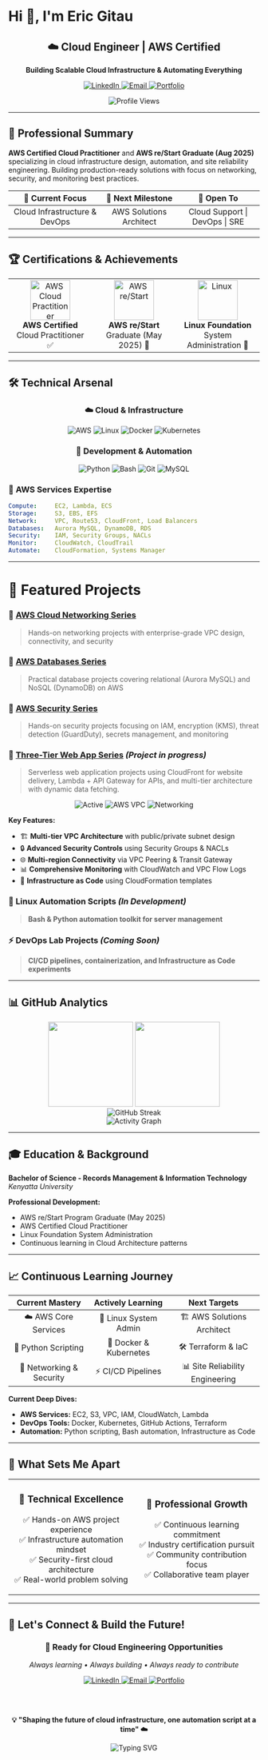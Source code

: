 # Hi 👋, I'm Eric Gitau

<div align="center">
  <h2>☁️ Cloud Engineer | AWS Certified </h2>
  <p><strong>Building Scalable Cloud Infrastructure & Automating Everything</strong></p>
  
  <p align="center">
    <a href="https://www.linkedin.com/in/eric-gitau-234706240" target="_blank">
      <img src="https://img.shields.io/badge/LinkedIn-0077B5?style=for-the-badge&logo=linkedin&logoColor=white" alt="LinkedIn"/>
    </a>
    <a href="mailto:gitaueric09@gmail.com">
      <img src="https://img.shields.io/badge/Email-D14836?style=for-the-badge&logo=gmail&logoColor=white" alt="Email"/>
    </a>
    <a href="https://learn.nextwork.org/inspired_purple_vibrant_plum/portfolio" target="_blank">
      <img src="https://img.shields.io/badge/Portfolio-FF6B6B?style=for-the-badge&logo=About.me&logoColor=white" alt="Portfolio"/>
    </a>
  </p>

  <img src="https://komarev.com/ghpvc/?username=eric-gitau01&color=blueviolet&style=for-the-badge" alt="Profile Views" />
</div>

---

## 🎯 Professional Summary

**AWS Certified Cloud Practitioner** and **AWS re/Start Graduate (Aug 2025)** specializing in cloud infrastructure design, automation, and site reliability engineering. Building production-ready solutions with focus on networking, security, and monitoring best practices.

<div align="center">

| 🎯 **Current Focus** | 🚀 **Next Milestone** | 💼 **Open To** |
|:---:|:---:|:---:|
| Cloud Infrastructure & DevOps | AWS Solutions Architect | Cloud Support \| DevOps \| SRE |

</div>

---

## 🏆 Certifications & Achievements

<div align="center">
  <table>
    <tr>
      <td align="center" width="33%">
        <img src="https://images.credly.com/size/150x150/images/00634f82-b07f-4bbd-a6bb-53de397fc3a6/image.png" width="80" alt="AWS Cloud Practitioner"/>
        <br><strong>AWS Certified</strong><br>Cloud Practitioner ✅
      </td>
      <td align="center" width="33%">
        <img src="https://d1.awsstatic.com/training-and-certification/restart/aws-restart-logo.4eab6b3e8e4074a6b3c8b3ea51a5a3e3ee1b3e2d.png" width="80" alt="AWS re/Start"/>
        <br><strong>AWS re/Start</strong><br>Graduate (May 2025) 🚀
      </td>
      <td align="center" width="33%">
        <img src="https://upload.wikimedia.org/wikipedia/commons/3/35/Tux.svg" width="80" alt="Linux"/>
        <br><strong>Linux Foundation</strong><br>System Administration 🔧
      </td>
    </tr>
  </table>
</div>

---

## 🛠️ Technical Arsenal

<div align="center">

### ☁️ **Cloud & Infrastructure**
![AWS](https://img.shields.io/badge/AWS-FF9900?style=for-the-badge&logo=amazon-aws&logoColor=white)
![Linux](https://img.shields.io/badge/Linux-FCC624?style=for-the-badge&logo=linux&logoColor=black)
![Docker](https://img.shields.io/badge/Docker-2496ED?style=for-the-badge&logo=docker&logoColor=white)
![Kubernetes](https://img.shields.io/badge/Kubernetes-326CE5?style=for-the-badge&logo=kubernetes&logoColor=white)

### 🔧 **Development & Automation**
![Python](https://img.shields.io/badge/Python-3776AB?style=for-the-badge&logo=python&logoColor=white)
![Bash](https://img.shields.io/badge/Bash-4EAA25?style=for-the-badge&logo=gnu-bash&logoColor=white)
![Git](https://img.shields.io/badge/Git-F05032?style=for-the-badge&logo=git&logoColor=white)
![MySQL](https://img.shields.io/badge/MySQL-4479A1?style=for-the-badge&logo=mysql&logoColor=white)

</div>

### 🎯 **AWS Services Expertise**
```yaml
Compute:     EC2, Lambda, ECS  
Storage:     S3, EBS, EFS  
Network:     VPC, Route53, CloudFront, Load Balancers  
Databases:   Aurora MySQL, DynamoDB, RDS  
Security:    IAM, Security Groups, NACLs  
Monitor:     CloudWatch, CloudTrail  
Automate:    CloudFormation, Systems Manager 
```

---
# 🌟 Featured Projects  

### 🎯 [AWS Cloud Networking Series](https://github.com/Eric-Gitau01/AWS_Networking_Series)  
> Hands-on networking projects with enterprise-grade VPC design, connectivity, and security  

### 🎯 [AWS Databases Series](https://github.com/Eric-Gitau01/Aws-databases-series)  
> Practical database projects covering relational (Aurora MySQL) and NoSQL (DynamoDB) on AWS  

### 🎯 [AWS Security Series](https://github.com/Eric-Gitau01/AWS-Security-Series.git)
> Hands-on security projects focusing on IAM, encryption (KMS), threat detection (GuardDuty), secrets management, and monitoring

###  🎯 [Three-Tier Web App Series](https://github.com/Eric-Gitau01/Aws-three-tier-webapp.git)  *(Project in progress)*
> Serverless web application projects using CloudFront for website delivery, Lambda + API Gateway for APIs, and multi-tier architecture with dynamic data fetching. 


<div align="center">
  <img src="https://img.shields.io/badge/Status-Active-brightgreen?style=flat-square" alt="Active"/>
  <img src="https://img.shields.io/badge/Tech-AWS_VPC-orange?style=flat-square" alt="AWS VPC"/>
  <img src="https://img.shields.io/badge/Focus-Networking-blue?style=flat-square" alt="Networking"/>
</div>

**Key Features:**
- 🏗️ **Multi-tier VPC Architecture** with public/private subnet design
- 🔒 **Advanced Security Controls** using Security Groups & NACLs  
- 🌐 **Multi-region Connectivity** via VPC Peering & Transit Gateway
- 📊 **Comprehensive Monitoring** with CloudWatch and VPC Flow Logs
- 🚀 **Infrastructure as Code** using CloudFormation templates

### 🔧 Linux Automation Scripts *(In Development)*
> **Bash & Python automation toolkit for server management**

### ⚡ DevOps Lab Projects *(Coming Soon)*
> **CI/CD pipelines, containerization, and Infrastructure as Code experiments**

---

## 📊 GitHub Analytics

<div align="center">
  <img height="170em" src="https://github-readme-stats.vercel.app/api?username=eric-gitau01&show_icons=true&theme=radical&include_all_commits=true&count_private=true&hide_border=true"/>
  <img height="170em" src="https://github-readme-stats.vercel.app/api/top-langs/?username=eric-gitau01&layout=compact&langs_count=8&theme=radical&hide_border=true"/>
</div>

<div align="center">
  <img src="https://github-readme-streak-stats.herokuapp.com/?user=eric-gitau01&theme=radical&hide_border=true" alt="GitHub Streak"/>
</div>

<div align="center">
  <img src="https://github-readme-activity-graph.vercel.app/graph?username=eric-gitau01&theme=redical&hide_border=true&area=true" alt="Activity Graph"/>
</div>

---

## 🎓 Education & Background

**Bachelor of Science - Records Management & Information Technology**  
*Kenyatta University*

**Professional Development:**
- AWS re/Start Program Graduate (May 2025)
- AWS Certified Cloud Practitioner 
- Linux Foundation System Administration
- Continuous learning in Cloud Architecture patterns

---

## 📈 Continuous Learning Journey

<div align="center">

| **Current Mastery** | **Actively Learning** | **Next Targets** |
|:---:|:---:|:---:|
| ☁️ AWS Core Services | 🐧 Linux System Admin | 🏗️ AWS Solutions Architect |
| 🐍 Python Scripting | 🐳 Docker & Kubernetes | 🛠️ Terraform & IaC |
| 🔗 Networking & Security | ⚡ CI/CD Pipelines | 📊 Site Reliability Engineering |

</div>

**Current Deep Dives:**
- **AWS Services:** EC2, S3, VPC, IAM, CloudWatch, Lambda
- **DevOps Tools:** Docker, Kubernetes, GitHub Actions, Terraform  
- **Automation:** Python scripting, Bash automation, Infrastructure as Code

---

## 💼 What Sets Me Apart

<div align="center">
  <table>
    <tr>
      <td align="center" width="50%">
        <h3>🎯 <strong>Technical Excellence</strong></h3>
        <p>✅ Hands-on AWS project experience<br/>
        ✅ Infrastructure automation mindset<br/>
        ✅ Security-first cloud architecture<br/>
        ✅ Real-world problem solving</p>
      </td>
      <td align="center" width="50%">
        <h3>🚀 <strong>Professional Growth</strong></h3>
        <p>✅ Continuous learning commitment<br/>
        ✅ Industry certification pursuit<br/>
        ✅ Community contribution focus<br/>
        ✅ Collaborative team player</p>
      </td>
    </tr>
  </table>
</div>

---

## 🤝 Let's Connect & Build the Future!

<div align="center">
  <h3>🎯 <strong>Ready for Cloud Engineering Opportunities</strong></h3>
  <p><em>Always learning • Always building • Always ready to contribute</em></p>

  <a href="https://www.linkedin.com/in/eric-gitau-234706240" target="_blank">
    <img src="https://img.shields.io/badge/LinkedIn-Professional%20Network-0077B5?style=for-the-badge&logo=linkedin&logoColor=white" alt="LinkedIn"/>
  </a>
  <a href="mailto:gitaueric09@gmail.com">
    <img src="https://img.shields.io/badge/Email-Let's%20Talk-D14836?style=for-the-badge&logo=gmail&logoColor=white" alt="Email"/>
  </a>
  <a href="https://learn.nextwork.org/inspired_purple_vibrant_plum/portfolio" target="_blank">
    <img src="https://img.shields.io/badge/Portfolio-View%20Projects-FF6B6B?style=for-the-badge&logo=aboutdotme&logoColor=white" alt="Portfolio"/>
  </a>

  <br/><br/>

  <p><strong>💡 "Shaping the future of cloud infrastructure, one automation script at a time" ☁️</strong></p>

  <img src="https://readme-typing-svg.herokuapp.com?font=Fira+Code&pause=1000&color=FF6B6B&center=true&vCenter=true&width=600&lines=Cloud+Engineer+%7C+AWS+Certified;DevOps+Enthusiast+%7C+Automation+Advocate;Always+Learning+%7C+Always+Building" alt="Typing SVG" />

</div>
